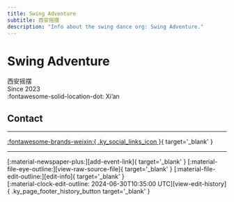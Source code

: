 ```yaml
---
title: Swing Adventure
subtitle: 西安摇摆
description: "Info about the swing dance org: Swing Adventure."
---
```


# Swing Adventure

西安摇摆  
Since 2023  
:fontawesome-solid-location-dot: Xi’an  


## Contact


---

 [:fontawesome-brands-weixin:{ .ky_social_links_icon }](# "Swing Adventure 西安摇摆"){ target='_blank' }

---

<div class="ky_page_footer" markdown>
<div class="ky_page_footer_trailing" markdown="span">
[:material-newspaper-plus:][add-event-link]{ target='_blank' }
[:material-file-eye-outline:][view-raw-source-file]{ target='_blank' }
[:material-file-edit-outline:][edit-info]{ target='_blank' }
</div>
<div class="ky_page_footer_leading" markdown="span">
[:material-clock-edit-outline: 2024-06-30T10:35:00 UTC][view-edit-history]{ .ky_page_footer_history_button target='_blank' }
</div>
</div>

[add-event-link]: https://github.com/swingdance/events/issues/new?assignees=&labels=add+event&projects=&template=02-add_entity.yml&title=%5Bzh_CN%5D%20Add%20Event%3A%20%3CName%3E&region=zh_CN&province=Shaanxi&city=Xian&org_id=swing-adventure "Add Event"
[view-raw-source-file]: https://github.com/swingdance/orgs/blob/main/zh_CN/swing-adventure.json "View Raw Source File"
[edit-info]: https://github.com/swingdance/orgs/issues/new?assignees=&labels=update+org&projects=&template=03-update_entity.yml&title=%5Bzh_CN%5D%20Update%20Org%3A%20Swing%20Adventure&region=zh_CN&id=swing-adventure&name=Swing%20Adventure "Edit Info"

[view-edit-history]: https://github.com/swingdance/orgs/commits/main/zh_CN/swing-adventure.json "View Edit History"

